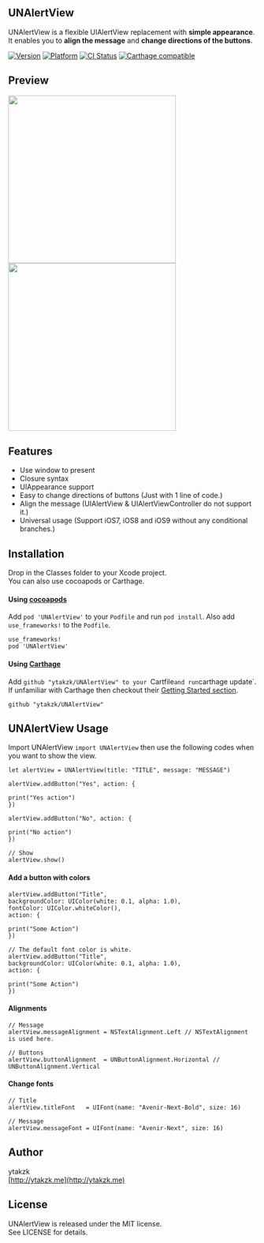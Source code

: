 ## UNAlertView

UNAlertView is a flexible UIAlertView replacement with **simple appearance**.  
It enables you to **align the message** and **change directions of the buttons**.


[![Version](https://img.shields.io/cocoapods/v/UNAlertView.svg?style=flat)](http://cocoapods.org/pods/UNAlertView)
[![Platform](https://img.shields.io/cocoapods/p/UNAlertView.svg?style=flat)](http://cocoapods.org/pods/UNAlertView)
[![CI Status](http://img.shields.io/travis/ytakzk/UNAlertView.svg?style=flat)](https://travis-ci.org/ytakzk/UNAlertView)
[![Carthage compatible](https://img.shields.io/badge/Carthage-compatible-4BC51D.svg?style=flat)](https://github.com/Carthage/Carthage)

## Preview
<img src="https://raw.githubusercontent.com/wiki/ytakzk/UNAlertView/images/horizontal.png" width="340px">
<img src="https://raw.githubusercontent.com/wiki/ytakzk/UNAlertView/images/vertical.png" width="340px">

## Features

- Use window to present
- Closure syntax
- UIAppearance support
- Easy to change directions of buttons (Just with 1 line of code.)
- Align the message (UIAlertView & UIAlertViewController do not support it.)
- Universal usage (Support iOS7, iOS8 and iOS9 without any conditional branches.)

## Installation

Drop in the Classes folder to your Xcode project.  
You can also use cocoapods or Carthage.

#### Using [cocoapods](http://cocoapods.org/)

Add `pod 'UNAlertView'` to your `Podfile` and run `pod install`. Also add `use_frameworks!` to the `Podfile`.

```
use_frameworks!
pod 'UNAlertView'
```

#### Using [Carthage](https://github.com/Carthage/Carthage)

Add `github "ytakzk/UNAlertView" to your `Cartfile` and run `carthage update`. If unfamiliar with Carthage then checkout their [Getting Started section](https://github.com/Carthage/Carthage#getting-started).

```
github "ytakzk/UNAlertView"
```

## UNAlertView Usage
Import UNAlertView ```import UNAlertView``` then use the following codes when you want to show the view.  


```
let alertView = UNAlertView(title: "TITLE", message: "MESSAGE")

alertView.addButton("Yes", action: {

print("Yes action")
})

alertView.addButton("No", action: {

print("No action")
})

// Show
alertView.show()
```

#### Add a button with colors
```
alertView.addButton("Title",
backgroundColor: UIColor(white: 0.1, alpha: 1.0),
fontColor: UIColor.whiteColor(),
action: {

print("Some Action")
})

// The default font color is white.
alertView.addButton("Title",
backgroundColor: UIColor(white: 0.1, alpha: 1.0),
action: {

print("Some Action")
})
```

#### Alignments
```
// Message
alertView.messageAlignment = NSTextAlignment.Left // NSTextAlignment is used here.

// Buttons
alertView.buttonAlignment  = UNButtonAlignment.Horizontal // UNButtonAlignment.Vertical
```

#### Change fonts
```
// Title
alertView.titleFont   = UIFont(name: "Avenir-Next-Bold", size: 16)

// Message
alertView.messageFont = UIFont(name: "Avenir-Next", size: 16)
```

## Author
ytakzk  
[http://ytakzk.me](http://ytakzk.me)

## License
UNAlertView is released under the MIT license.  
See LICENSE for details.
